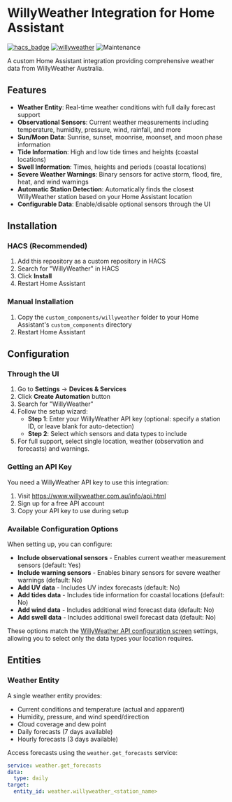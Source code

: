 # WillyWeather Integration for Home Assistant

[![hacs_badge](https://img.shields.io/badge/HACS-Default-orange.svg)](https://github.com/custom-components/hacs) [![willyweather](https://img.shields.io/github/release/safepay/sensor.willyweather.svg)](https://github.com/safepay/sensor.willyweather) ![Maintenance](https://img.shields.io/badge/Maintained%3F-yes-green.svg)

A custom Home Assistant integration providing comprehensive weather data from WillyWeather Australia.

## Features

- **Weather Entity**: Real-time weather conditions with full daily forecast support
- **Observational Sensors**: Current weather measurements including temperature, humidity, pressure, wind, rainfall, and more
- **Sun/Moon Data**: Sunrise, sunset, moonrise, moonset, and moon phase information
- **Tide Information**: High and low tide times and heights (coastal locations)
- **Swell Information**: Times, heights and periods (coastal locations)
- **Severe Weather Warnings**: Binary sensors for active storm, flood, fire, heat, and wind warnings
- **Automatic Station Detection**: Automatically finds the closest WillyWeather station based on your Home Assistant location
- **Configurable Data**: Enable/disable optional sensors through the UI

## Installation

### HACS (Recommended)

1. Add this repository as a custom repository in HACS
2. Search for "WillyWeather" in HACS
3. Click **Install**
4. Restart Home Assistant

### Manual Installation

1. Copy the `custom_components/willyweather` folder to your Home Assistant's `custom_components` directory
2. Restart Home Assistant

## Configuration

### Through the UI

1. Go to **Settings** → **Devices & Services**
2. Click **Create Automation** button
3. Search for "WillyWeather"
4. Follow the setup wizard:
   - **Step 1**: Enter your WillyWeather API key (optional: specify a station ID, or leave blank for auto-detection)
   - **Step 2**: Select which sensors and data types to include
5. For full support, select single location, weather (observation and forecasts) and warnings.

### Getting an API Key

You need a WillyWeather API key to use this integration:

1. Visit https://www.willyweather.com.au/info/api.html
2. Sign up for a free API account
3. Copy your API key to use during setup

### Available Configuration Options

When setting up, you can configure:

- **Include observational sensors** - Enables current weather measurement sensors (default: Yes)
- **Include warning sensors** - Enables binary sensors for severe weather warnings (default: No)
- **Add UV data** - Includes UV index forecasts (default: No)
- **Add tides data** - Includes tide information for coastal locations (default: No)
- **Add wind data** - Includes additional wind forecast data (default: No)
- **Add swell data** - Includes additional swell forecast data (default: No)

These options match the [WillyWeather API configuration screen](https://www.willyweather.com.au/api/docs/weather.html) settings, allowing you to select only the data types your location requires.

## Entities

### Weather Entity

A single weather entity provides:

- Current conditions and temperature (actual and apparent)
- Humidity, pressure, and wind speed/direction
- Cloud coverage and dew point
- Daily forecasts (7 days available)
- Hourly forecasts (3 days available)

Access forecasts using the `weather.get_forecasts` service:
```yaml
service: weather.get_forecasts
data:
  type: daily
target:
  entity_id: weather.willyweather_<station_name>
